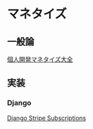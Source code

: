 # マネタイズ

## 一般論
[個人開発マネタイズ大全](https://zenn.dev/nabettu/articles/013f114c7a1b44)

## 実装

### Django
[Django Stripe Subscriptions](https://testdriven.io/blog/django-stripe-subscriptions/#create-checkout-session)


